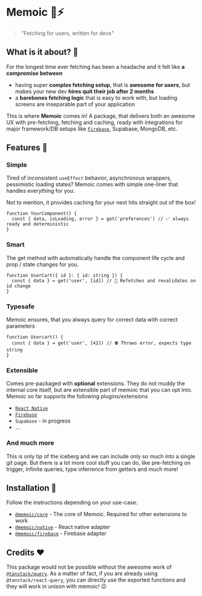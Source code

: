 # Memoic :brain::zap:
> "Fetching for users, written for devs" 

## What is it about? :thinking:

For the longest time ever fetching has been a headache and it felt like **a compromise between**
 - having super **complex fetching setup**, that is **awesome for users**, but makes your new dev **hires quit their job after 2 months**
 - a **barebones fetching logic** that is easy to work with, but loading screens are inseparable part of your application
 
This is where **Memoic** comes in! A package, that delivers both an awesome UX with pre-fetching, fetching and caching, ready with integrations for major framework/DB setups like [`Firebase`](packages/firebase), Supabase, MongoDB, etc. 

## Features :gem:


### Simple
Tired of inconsistent `useEffect` behavior, asynchronous wrappers, pessimistic loading states?  Memoic comes with simple one-liner that handles everything for you. 

Not to mention, it provides caching for your next hits straight out of the box!

```tsx
function YourComponent() {
  const { data, isLoading, error } = get('preferences') // ✅ always ready and deterministic
}
```

### Smart
The get method with automatically handle the component life cycle and prop / state changes for you.

```tsx
function UserCart({ id }: { id: string }) {
  const { data } = get('user', [id]) // 🧠 Refetches and revalidates on id change 
}
```

### Typesafe
Memoic ensures, that you always query for correct data with correct parameters

```tsx
function Usercart() {
  const { data } = get('user', [42]) // ⛔️ Throws error, expects type string
}
```

### Extensible
Comes pre-packaged with **optional** extensions. They do not muddy the internal core itself, but are extensible part of memoic that you can opt into. Memoic so far supports the following plugins/extensions

- [`React Native`](packages/native)
- [`Firebase`](packages/firebase)
- `Supabase` - in progress
- ...

### And much more
This is only tip of the iceberg and we can include only so much into a single git page. But there is a lot more cool stuff you can do, like pre-fetching on trigger, infinite queries, type inferrence from getters and much more!

## Installation :bricks:
Follow the instructions depending on your use-case.

- [`@memoic/core`](packages/core) - The core of Memoic. Required for other extensions to work
- [`@memoic/native`](packages/native) - React native adapter
- [`@memoic/firebase`](packages/firebase) - Firebase adapter

## Credits  ❤️
This package would not be possible without the awesome work of [`@tanstack/query`](https://github.com/TanStack/query). As a matter of fact, if you are already using `@tanstack/react-query`, you can directly use the exported functions and they will work in unison with memoic! 😉
